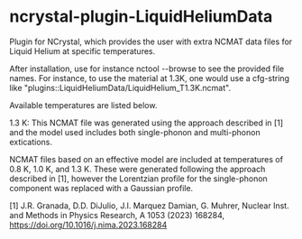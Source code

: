 ncrystal-plugin-LiquidHeliumData
================================================

Plugin for NCrystal, which provides the user with extra NCMAT data files for Liquid Helium at specific temperatures.

After installation, use for instance nctool --browse to see the provided file names. For instance, to use the material at 1.3K, one would use a cfg-string like "plugins::LiquidHeliumData/LiquidHelium_T1.3K.ncmat".

Available temperatures are listed below.

1.3 K: This NCMAT file was generated using the approach described in [1] and the model used includes both single-phonon and multi-phonon extications. 

NCMAT files based on an effective model are included at temperatures of 0.8 K, 1.0 K, and 1.3 K. These were generated following the approach described in [1], however the Lorentzian profile for the single-phonon component was replaced with a Gaussian profile. 

[1] J.R. Granada, D.D. DiJulio, J.I. Marquez Damian, G. Muhrer, Nuclear Inst. and Methods in Physics Research, A 1053 (2023) 168284, https://doi.org/10.1016/j.nima.2023.168284
